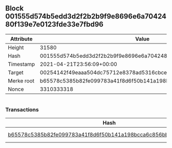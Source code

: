 ## Block 001555d574b5edd3d2f2b2b9f9e8696e6a7042480f139e7e0123fde33e7fbd96

Attribute | Value
--- | ---
Height | 31580
Hash | 001555d574b5edd3d2f2b2b9f9e8696e6a7042480f139e7e0123fde33e7fbd96
Timestamp | 2021-04-21T23:56:09+00:00
Target | 00254142f49eaaa504dc75712e8378ad5316cbcead634704b3734b6271167cc4
Merke root | b65578c5385b82fe099783a41f8d6f50b141a198bcca6c856bbb1c563747dd93
Nonce | 3310333318

```

```

### Transactions

Hash | Amount
--- | ---
[b65578c5385b82fe099783a41f8d6f50b141a198bcca6c856bbb1c563747dd93](b65578c5385b82fe099783a41f8d6f50b141a198bcca6c856bbb1c563747dd93.md) | 10.00000000 SKEPTI 
